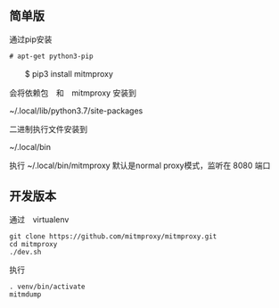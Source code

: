 <!--
author: lizhiwei
head: 
date: 2019-09-05
title: mitmproxy的安装
tags: https,sniffer,mitm
images: 
category: network
status: publish
summary: 介绍Linux中如何安装mitmproxy
-->


## 简单版

通过pip安装

    # apt-get python3-pip
　　$ pip3 install mitmproxy

会将依赖包　和　mitmproxy 安装到

~/.local/lib/python3.7/site-packages

二进制执行文件安装到

~/.local/bin

执行
~/.local/bin/mitmproxy
默认是normal proxy模式，监听在 8080 端口

## 开发版本

通过　virtualenv 　

    git clone https://github.com/mitmproxy/mitmproxy.git
    cd mitmproxy
    ./dev.sh 

执行

    . venv/bin/activate  
    mitmdump 





